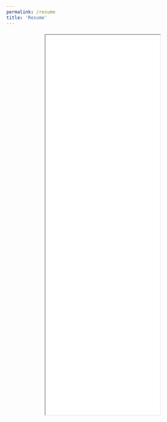 ```yaml
---
permalink: /resume
title: 'Resume'
---
```


<div style="margin-left: auto; margin-right: auto; margin-top: 20px; max-width: 60%">
<iframe src="/media/John_Bell_Resume_MIT_Roboticist_v4.pdf" type="application/pdf" width="100%" height="1000px"> 
</iframe>
</div>